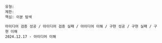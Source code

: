 ```py

```
```
유형: 
제한: 
핵심: 이분 탐색
```
```
아이디어 검증 성공 / 아이디어 검증 실패 / 아이디어 이해 / 구현 성공 / 구현 실패 / 구현 이해
2024.12.17 - 아이디어 이해
```